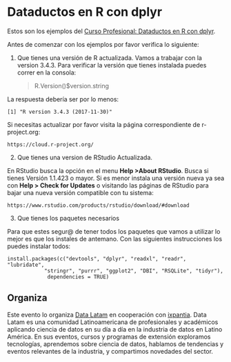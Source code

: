 # Dataductos en R con dplyr

Estos son los ejemplos del [Curso Profesional: Dataductos en R con dplyr](https://www.meetup.com/DataLatam/events/243103581/).

Antes de comenzar con los ejemplos por favor verifica lo siguiente:

1. Que tienes una versión de R actualizada. Vamos a trabajar con la version 3.4.3. 
Para verificar la versión que tienes instalada puedes correr en la consola:

    > R.Version()$version.string

La respuesta debería ser por lo menos:

    [1] "R version 3.4.3 (2017-11-30)"

Si necesitas actualizar por favor visita la página correspondiente de r-project.org:

    https://cloud.r-project.org/

2. Que tienes una version de RStudio Actualizada. 

En RStudio busca la opción en el menu **Help >About RStudio**. Busca si tienes Versión 1.1.423 o mayor.
Si es menor instala una versión nueva ya sea con **Help > Check for Updates** o visitando las páginas de RStudio para bajar una nueva versión compatible con tu sistema:

    https://www.rstudio.com/products/rstudio/download/#download

3. Que tienes los paquetes necesarios 

Para que estes segur@ de tener todos los paquetes que vamos a utilizar lo mejor es que los instales de antemano. Con las siguientes instrucciones los puedes instalar todos:

    install.packages(c("devtools", "dplyr", "readxl", "readr", "lubridate", 
                "stringr", "purrr", "ggplot2", "DBI", "RSQLite", "tidyr"),
                 dependencies = TRUE)

## Organiza
Este evento lo organiza [Data Latam](http://wwww.datalatam.com) en cooperación con [ixpantia](https://www.ixpantia.com). Data Latam es una comunidad Latinoamericana de profesionales y académicos aplicando ciencia de datos en su día a día en la industria de datos en Latino América. En sus eventos, cursos y programas de extensión exploramos tecnologías, aprendemos sobre ciencia de datos, hablamos de tendencias y eventos relevantes de la industria, y compartimos novedades del sector.
